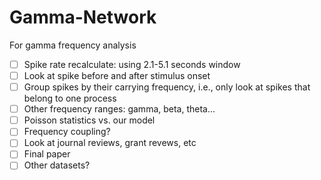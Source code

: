 # Gamma-Network
For gamma frequency analysis

-[ ] Spike rate recalculate: using 2.1-5.1 seconds window
-[ ] Look at spike before and after stimulus onset
-[ ] Group spikes by their carrying frequency, i.e., only look at spikes that belong to one process 
-[ ] Other frequency ranges: gamma, beta, theta...
-[ ] Poisson statistics vs. our model
-[ ] Frequency coupling?
-[ ] Look at journal reviews, grant revews, etc
-[ ] Final paper
-[ ] Other datasets?
